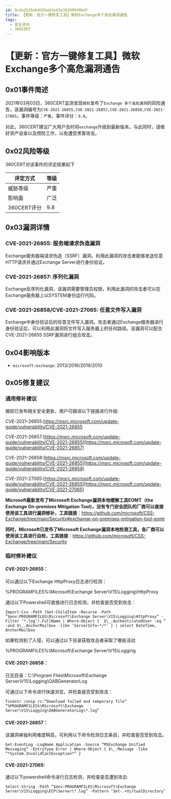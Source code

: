 ```yaml
---
id: 9cda2b35ebdd3beb2e41e36209049bdf
title: 【更新：官方一键修复工具】微软Exchange多个高危漏洞通告
tags: 
  - 安全资讯
  - 360CERT
---
```


# 【更新：官方一键修复工具】微软Exchange多个高危漏洞通告

0x01事件简述
--------


2021年03月03日，360CERT监测发现`微软`发布了`Exchange 多个高危漏洞`的风险通告，该漏洞编号为`CVE-2021-26855,CVE-2021-26857,CVE-2021-26858,CVE-2021-27065`，事件等级：`严重`，事件评分：`9.8`。

对此，360CERT建议广大用户及时将`exchange`升级到最新版本。与此同时，请做好资产自查以及预防工作，以免遭受黑客攻击。

0x02风险等级
--------

360CERT对该事件的评定结果如下



| 评定方式 | 等级 |
| --- | --- |
| 威胁等级 | 严重 |
| 影响面 | 广泛 |
| 360CERT评分 | 9.8 |

0x03漏洞详情
--------

### CVE-2021-26855: 服务端请求伪造漏洞

Exchange服务器端请求伪造（SSRF）漏洞，利用此漏洞的攻击者能够发送任意HTTP请求并通过Exchange Server进行身份验证。

### CVE-2021-26857: 序列化漏洞

Exchange反序列化漏洞，该漏洞需要管理员权限，利用此漏洞的攻击者可以在Exchange服务器上以SYSTEM身份运行代码。

### CVE-2021-26858/CVE-2021-27065: 任意文件写入漏洞

Exchange中身份验证后的任意文件写入漏洞。攻击者通过Exchange服务器进行身份验证后，可以利用此漏洞将文件写入服务器上的任何路径。该漏洞可以配合CVE-2021-26855 SSRF漏洞进行组合攻击。

0x04影响版本
--------

- `microsoft:exchange`: 2013/2016/2019/2010

0x05修复建议
--------

### 通用修补建议

微软已发布相关安全更新，用户可跟进以下链接进行升级:

CVE-2021-26855:<https://msrc.microsoft.com/update-guide/vulnerability/CVE-2021-26855>

CVE-2021-26857:[https://msrc.microsoft.com/update-guide/vulnerability/CVE-2021-26855](https://msrc.microsoft.com/update-guide/vulnerability/CVE-2021-26857)

CVE-2021-26858:[https://msrc.microsoft.com/update-guide/vulnerability/CVE-2021-26855](https://msrc.microsoft.com/update-guide/vulnerability/CVE-2021-26858)

CVE-2021-27065:[https://msrc.microsoft.com/update-guide/vulnerability/CVE-2021-26855](https://msrc.microsoft.com/update-guide/vulnerability/CVE-2021-27065)

**Microsoft最新发布了Microsoft Exchange漏洞本地缓解工具EOMT（the Exchange On-premises Mitigation Tool)，没有专门安全团队的厂商可以直接使用该工具进行漏洞修补，工具链接**：<https://github.com/microsoft/CSS-Exchange/tree/main/Security#exchange-on-premises-mitigation-tool-eomt>

**同时，Microsoft已发布了Microsoft Exchange漏洞本地检测工具，各厂商可以使用该工具进行自检，工具链接**：<https://github.com/microsoft/CSS-Exchange/tree/main/Security>

### 临时修补建议

#### CVE-2021-26855：

可以通过以下Exchange HttpProxy日志进行检测：

%PROGRAMFILES%\Microsoft\Exchange Server\V15\Logging\HttpProxy

通过以下Powershell可直接进行日志检测，并检查是否受到攻击：


```
Import-Csv -Path (Get-ChildItem -Recurse -Path “$env:PROGRAMFILES\Microsoft\Exchange Server\V15\Logging\HttpProxy” -Filter ‘*.log’).FullName | Where-Object {  $\_.AuthenticatedUser -eq ” -and $\_.AnchorMailbox -like ‘ServerInfo~*/*’ } | select DateTime, AnchorMailbox

```
如果检测到了入侵，可以通过以下目录获取攻击者采取了哪些活动

%PROGRAMFILES%\Microsoft\Exchange Server\V15\Logging

#### CVE-2021-26858：

日志目录：C:\Program Files\Microsoft\Exchange Server\V15\Logging\OABGeneratorLog

可通过以下命令进行快速浏览，并检查是否受到攻击：


```
findstr /snip /c:”Download failed and temporary file” “%PROGRAMFILES%\Microsoft\Exchange Server\V15\Logging\OABGeneratorLog\*.log”

```
#### CVE-2021-26857：

该漏洞单独利用难度稍高，可利用以下命令检测日志条目，并检查是否受到攻击。


```
Get-EventLog -LogName Application -Source “MSExchange Unified Messaging” -EntryType Error | Where-Object { $\_.Message -like “*System.InvalidCastException*” }

```
#### CVE-2021-27065:

通过以下powershell命令进行日志检测，并检查是否遭到攻击:


```
Select-String -Path “$env:PROGRAMFILES\Microsoft\Exchange Server\V15\Logging\ECP\Server\*.log” -Pattern ‘Set-.+VirtualDirectory’

```
